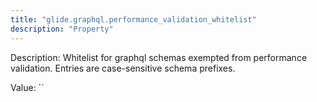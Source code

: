 ```yaml
---
title: "glide.graphql.performance_validation_whitelist"
description: "Property"
---
```


Description: Whitelist for graphql schemas exempted from performance validation. Entries are case-sensitive schema prefixes.

Value: ``